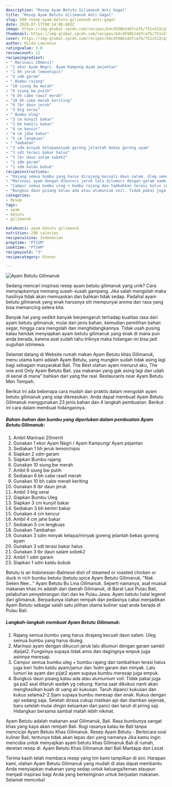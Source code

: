 ```yaml
---
description: "Resep Ayam Betutu Gilimanuk Anti Gagal"
title: "Resep Ayam Betutu Gilimanuk Anti Gagal"
slug: 580-resep-ayam-betutu-gilimanuk-anti-gagal
date: 2020-07-17T08:24:00.603Z
image: https://img-global.cpcdn.com/recipes/b4cd598b14d7ca7b/751x532cq70/ayam-betutu-gilimanuk-foto-resep-utama.jpg
thumbnail: https://img-global.cpcdn.com/recipes/b4cd598b14d7ca7b/751x532cq70/ayam-betutu-gilimanuk-foto-resep-utama.jpg
cover: https://img-global.cpcdn.com/recipes/b4cd598b14d7ca7b/751x532cq70/ayam-betutu-gilimanuk-foto-resep-utama.jpg
author: Hilda Lawrence
ratingvalue: 3.8
reviewcount: 12
recipeingredient:
- " Marinasi 20menit"
- "1 ekor Ayam Negri  Ayam Kampung Ayam pejantan"
- "1 bh jeruk lemonnipis"
- "2 sdm garam"
- " Bumbu rajang"
- "10 siung bw merah"
- "6 siung bw putih"
- "6 bh cabe rawit merah"
- "10 bh cabe merah keriting"
- "6 lbr daun jeruk"
- "3 btg serai"
- " Bumbu Uleg"
- "3 cm kunyit bakar"
- "3 bh kemiri bakar"
- "4 cm kencur"
- "4 cm jahe bakar"
- "5 cm lengkuas"
- " Tambahan"
- "3 sdm minyak kelapaminyak goreng jelantah bekas goreng ayam"
- "3 sdt terasi bakar halus"
- "3 lbr daun salam sobek2"
- "1 sdm garam"
- "1 sdm kaldu bubuk"
recipeinstructions:
- "Rajang semua bumbu yang harus dirajang kecuali daun salam. Uleg semua bumbu yang harus diuleg."
- "Marinasi ayam dengan dikucuri jeruk lalu dilumuri dengan garam sambil dipijat2. Fungsinya supaya tidak amis dan dagingnya empuk juga asinnya meresap."
- "Campur semua bumbu uleg + bumbu rajang dan tambahkan terasi halus juga beri 1sdm kaldu ayam/jamur dan 1sdm garam dan minyak. Lalu lumuri ke ayam dan pijat2 ayam supaya bumbu meresap juga empuk."
- "Bungkus daun pisang kalau ada atau alumunium voil. Tidak pakai juga ga pa2 asal ditaruh wadah yg cekung. Karna saat dikukus nanti akan menghasilkan kuah dr uang air kukusan. Taruh dipanci kukusan dan kukus selama2-2.5jam supaya bumbu meresap dan enak. Kukus dengan api sedang saja. Setelah dirasa cukup matikan api dan diamkan sejenak, baru setelah mulai dingin keluarkan dari panci dan taruh di piring saji. Hidangkan bersama sambal matah lebih nikmat."
categories:
- Resep
tags:
- ayam
- betutu
- gilimanuk

katakunci: ayam betutu gilimanuk 
nutrition: 290 calories
recipecuisine: Indonesian
preptime: "PT15M"
cooktime: "PT34M"
recipeyield: "3"
recipecategory: Dinner

---
```



![Ayam Betutu Gilimanuk](https://img-global.cpcdn.com/recipes/b4cd598b14d7ca7b/751x532cq70/ayam-betutu-gilimanuk-foto-resep-utama.jpg)

Sedang mencari inspirasi resep ayam betutu gilimanuk yang unik? Cara menyiapkannya memang susah-susah gampang. Jika salah mengolah maka hasilnya tidak akan memuaskan dan bahkan tidak sedap. Padahal ayam betutu gilimanuk yang enak harusnya sih mempunyai aroma dan rasa yang bisa memancing selera kita.

Banyak hal yang sedikit banyak berpengaruh terhadap kualitas rasa dari ayam betutu gilimanuk, mulai dari jenis bahan, kemudian pemilihan bahan segar, hingga cara mengolah dan menghidangkannya. Tidak usah pusing kalau hendak menyiapkan ayam betutu gilimanuk yang enak di mana pun anda berada, karena asal sudah tahu triknya maka hidangan ini bisa jadi suguhan istimewa.

Selamat datang di Website rumah makan Ayam Betutu khas Gilimanuk, menu utama kami adalah Ayam Betutu, yang mungkin sudah tidak asing lagi bagi sebagain masyarakat Bali. The Best olahan ayam menurut aku, The one and Only Ayam Betutu Bali. yaa makanan yang gak asing lagi dan udah di kenal di mana&#34; bahkan dari yang the real. Restaurants near Ayam Betutu Men Tempeh.


Berikut ini ada beberapa cara mudah dan praktis dalam mengolah ayam betutu gilimanuk yang siap dikreasikan. Anda dapat membuat Ayam Betutu Gilimanuk menggunakan 23 jenis bahan dan 4 langkah pembuatan. Berikut ini cara dalam membuat hidangannya.

<!--inarticleads1-->

##### Bahan-bahan dan bumbu yang diperlukan dalam pembuatan Ayam Betutu Gilimanuk:

1. Ambil  Marinasi 20menit
1. Gunakan 1 ekor Ayam Negri / Ayam Kampung/ Ayam pejantan
1. Sediakan 1 bh jeruk lemon/nipis
1. Siapkan 2 sdm garam
1. Siapkan  Bumbu rajang
1. Gunakan 10 siung bw merah
1. Ambil 6 siung bw putih
1. Sediakan 6 bh cabe rawit merah
1. Gunakan 10 bh cabe merah keriting
1. Gunakan 6 lbr daun jeruk
1. Ambil 3 btg serai
1. Siapkan  Bumbu Uleg
1. Siapkan 3 cm kunyit bakar
1. Sediakan 3 bh kemiri bakar
1. Gunakan 4 cm kencur
1. Ambil 4 cm jahe bakar
1. Sediakan 5 cm lengkuas
1. Gunakan  Tambahan
1. Gunakan 3 sdm minyak kelapa/minyak goreng jelantah bekas goreng ayam
1. Gunakan 3 sdt terasi bakar halus
1. Gunakan 3 lbr daun salam sobek2
1. Ambil 1 sdm garam
1. Siapkan 1 sdm kaldu bubuk


Betutu is an Indonesian-Balinese dish of steamed or roasted chicken or duck in rich bumbu betutu (betutu spice Ayam Betutu Gilimanuk, &#34;Nak Seken Nee…&#34; Ayam Betutu Bu Lina Gilimanuk. Seperti namanya, asal muasal makanan khas ini adalah dari daerah Gilimanuk, di Barat Laut Pulau Bali, pelabuhan penyebrangan dari dan ke Pulau Jawa. Ayam betutu halal legend dari gilimanuk. Berpadunya olahan rempah dan pedasnya cabai menjadikan Ayam Betutu sebagai salah satu pilihan utama kuliner saat anda berada di Pulau Bali. 

<!--inarticleads2-->

##### Langkah-langkah membuat Ayam Betutu Gilimanuk:

1. Rajang semua bumbu yang harus dirajang kecuali daun salam. Uleg semua bumbu yang harus diuleg.
1. Marinasi ayam dengan dikucuri jeruk lalu dilumuri dengan garam sambil dipijat2. Fungsinya supaya tidak amis dan dagingnya empuk juga asinnya meresap.
1. Campur semua bumbu uleg + bumbu rajang dan tambahkan terasi halus juga beri 1sdm kaldu ayam/jamur dan 1sdm garam dan minyak. Lalu lumuri ke ayam dan pijat2 ayam supaya bumbu meresap juga empuk.
1. Bungkus daun pisang kalau ada atau alumunium voil. Tidak pakai juga ga pa2 asal ditaruh wadah yg cekung. Karna saat dikukus nanti akan menghasilkan kuah dr uang air kukusan. Taruh dipanci kukusan dan kukus selama2-2.5jam supaya bumbu meresap dan enak. Kukus dengan api sedang saja. Setelah dirasa cukup matikan api dan diamkan sejenak, baru setelah mulai dingin keluarkan dari panci dan taruh di piring saji. Hidangkan bersama sambal matah lebih nikmat.


Ayam Betutu adalah makanan asal Gilimanuk, Bali. Rasa bumbunya sangat khas yang kaya akan rempah Bali. Rugi rasanya kalau ke Bali tanpa mencicipi Ayam Betutu Khas Gilimanuk. Resep Ayam Betutu - Berbicara soal kuliner Bali, tentunya tidak akan lepas dari yang namanya Jika kamu ingin mencoba untuk menyajikan ayam betutu khas Gilimanuk Bali di rumah, deretan resep di. Ayam Betutu Khas Gilimanuk dari Bali Mantapp dan Lezat. 

Terima kasih telah membaca resep yang tim kami tampilkan di sini. Harapan kami, olahan Ayam Betutu Gilimanuk yang mudah di atas dapat membantu Anda menyiapkan makanan yang sedap untuk keluarga/teman ataupun menjadi inspirasi bagi Anda yang berkeinginan untuk berjualan makanan. Selamat mencoba!
